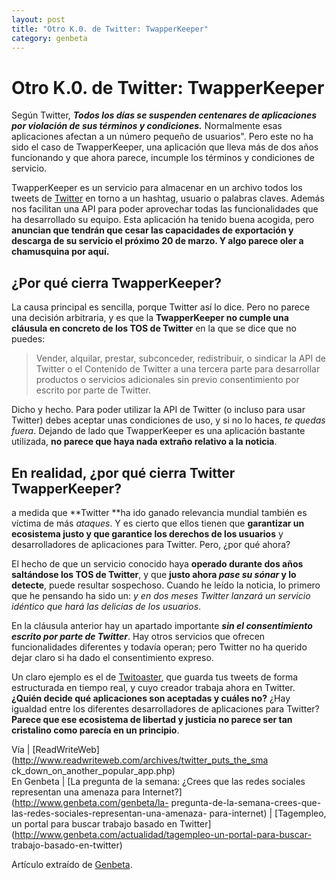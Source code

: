 ```yaml
---
layout: post
title: "Otro K.0. de Twitter: TwapperKeeper"
category: genbeta
---
```


# Otro K.0. de Twitter: TwapperKeeper

Según Twitter, _**Todos los días se suspenden centenares de aplicaciones por
violación de sus términos y condiciones.**_ Normalmente esas aplicaciones
afectan a un número pequeño de usuarios". Pero este no ha sido el caso de
TwapperKeeper, una aplicación que lleva más de dos años funcionando y que
ahora parece, incumple los términos y condiciones de servicio.

TwapperKeeper es un servicio para almacenar en un archivo todos los tweets de
[Twitter](http://www.genbeta.com/productos/plataformas-de-blogs/twitter) en
torno a un hashtag, usuario o palabras claves. Además nos facilitan una API
para poder aprovechar todas las funcionalidades que ha desarrollado su equipo.
Esta aplicación ha tenido buena acogida, pero **anuncian que tendrán que cesar
las capacidades de exportación y descarga de su servicio el próximo 20 de
marzo. Y algo parece oler a chamusquina por aquí.**  
  

## ¿Por qué cierra TwapperKeeper?

  
La causa principal es sencilla, porque Twitter así lo dice. Pero no parece una
decisión arbitraria, y es que la **TwapperKeeper no cumple una cláusula en
concreto de los TOS de Twitter** en la que se dice que no puedes:

> Vender, alquilar, prestar, subconceder, redistribuir, o sindicar la API de
Twitter o el Contenido de Twitter a una tercera parte para desarrollar
productos o servicios adicionales sin previo consentimiento por escrito por
parte de Twitter.

Dicho y hecho. Para poder utilizar la API de Twitter (o incluso para usar
Twitter) debes aceptar unas condiciones de uso, y si no lo haces, _te quedas
fuera_. Dejando de lado que TwapperKeeper es una aplicación bastante
utilizada, **no parece que haya nada extraño relativo a la noticia**.

## En realidad, ¿por qué cierra Twitter TwapperKeeper?

  
a medida que **Twitter **ha ido ganado relevancia mundial también es víctima
de más _ataques_. Y es cierto que ellos tienen que **garantizar un ecosistema
justo y que garantice los derechos de los usuarios** y desarrolladores de
aplicaciones para Twitter. Pero, ¿por qué ahora?

El hecho de que un servicio conocido haya **operado durante dos años
saltándose los TOS de Twitter**, y que **justo ahora _pase su sónar_ y lo
detecte**, puede resultar sospechoso. Cuando he leído la noticia, lo primero
que he pensando ha sido un: _y en dos meses Twitter lanzará un servicio
idéntico que hará las delicias de los usuarios_.

En la cláusula anterior hay un apartado importante _**sin el consentimiento
escrito por parte de Twitter**_. Hay otros servicios que ofrecen
funcionalidades diferentes y todavía operan; pero Twitter no ha querido dejar
claro si ha dado el consentimiento expreso.

Un claro ejemplo es el de [Twitoaster](http://twitoaster.com/), que guarda tus
tweets de forma estructurada en tiempo real, y cuyo creador trabaja ahora en
Twitter. **¿Quién decide qué aplicaciones son aceptadas y cuáles no?** ¿Hay
igualdad entre los diferentes desarrolladores de aplicaciones para Twitter?
**Parece que ese ecosistema de libertad y justicia no parece ser tan
cristalino como parecía en un principio**.

Vía | [ReadWriteWeb](http://www.readwriteweb.com/archives/twitter_puts_the_sma
ck_down_on_another_popular_app.php)  
En Genbeta | [La pregunta de la semana: ¿Crees que las redes sociales
representan una amenaza para Internet?](http://www.genbeta.com/genbeta/la-
pregunta-de-la-semana-crees-que-las-redes-sociales-representan-una-amenaza-
para-internet) | [Tagempleo, un portal para buscar trabajo basado en
Twitter](http://www.genbeta.com/actualidad/tagempleo-un-portal-para-buscar-
trabajo-basado-en-twitter)

Artículo extraído de [Genbeta](http://www.genbeta.com).